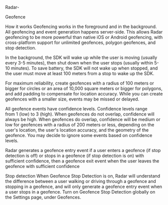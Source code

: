Radar-

Geofence

How it works
Geofencing works in the foreground and in the background. All geofencing and event generation happens server-side. This allows Radar geofencing to be more powerful than native iOS or Android geofencing, with cross-platform support for unlimited geofences, polygon geofences, and stop detection.




In the background, the SDK will wake up while the user is moving (usually every 3-5 minutes), then shut down when the user stops (usually within 5-10 minutes). To save battery, the SDK will not wake up when stopped, and the user must move at least 100 meters from a stop to wake up the SDK.


For maximum reliability, create geofences with a radius of 100 meters or bigger for circles or an area of 10,000 square meters or bigger for polygons, and add padding to compensate for location accuracy. While you can create geofences with a smaller size, events may be missed or delayed.


All geofence events have confidence levels. Confidence levels range from 1 (low) to 3 (high).
When geofences do not overlap, confidence will always be high. When geofences do overlap, confidence will be medium or low for geofences with a radius of 200 meters or less, depending on the user's location, the user's location accuracy, and the geometry of the geofence.
You may decide to ignore some events based on confidence levels.



Radar generates a geofence entry event if a user enters a geofence (if stop detection is off) or stops in a geofence (if stop detection is on) with sufficient confidence, then a geofence exit event when the user leaves the geofence with sufficient confidence


Stop detection
When Geofence Stop Detection is on, Radar will understand the difference between a user walking or driving through a geofence and stopping in a geofence, and will only generate a geofence entry event when a user stops in a geofence. Turn on Geofence Stop Detection globally on the Settings page, under Geofences.


